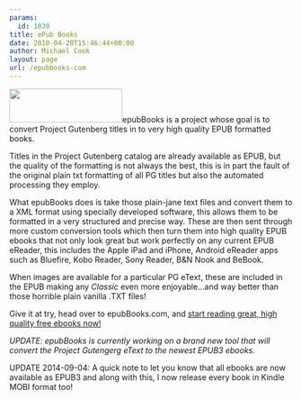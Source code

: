 ```yaml
---
params:
  id: 1030
title: ePub Books
date: 2010-04-20T15:46:44+00:00
author: Michael Cook
layout: page
url: /epubbooks-com
---
```

<a title="epubBooks Official Website" href="https://www.epubbooks.com" target="_blank"><img class="alignleft" title="epubBooks" src="/images/epubbooks-logo.gif" alt="" width="201" height="60" /></a>epubBooks is a project whose goal is to convert Project Gutenberg titles in to very high quality EPUB formatted books.

Titles in the Project Gutenberg catalog are already available as EPUB, but the quality of the formatting is not always the best, this is in part the fault of the original plain txt formatting of all PG titles but also the automated processing they employ.

What epubBooks does is take those plain-jane text files and convert them to a XML format using specially developed software, this allows them to be formatted in a very structured and precise way. These are then sent through more custom conversion tools which then turn them into high quality EPUB ebooks that not only look great but work perfectly on any current EPUB eReader, this includes the Apple iPad and iPhone, Android eReader apps such as Bluefire, Kobo Reader, Sony Reader, B&N Nook and BeBook.

When images are available for a particular PG eText, these are included in the EPUB making any _Classic_ even more enjoyable...and way better than those horrible plain vanilla .TXT files!

Give it at try, head over to epubBooks.com, and <a href="https://www.epubbooks.com" target="_blank">start reading great, high quality free ebooks now!</a>

_UPDATE: epubBooks is currently working on a brand new tool that will convert the Project Gutengerg eText to the newest EPUB3 ebooks._

UPDATE 2014-09-04: A quick note to let you know that all ebooks are now available as EPUB3 and along with this, I now release every book in Kindle MOBI format too!
